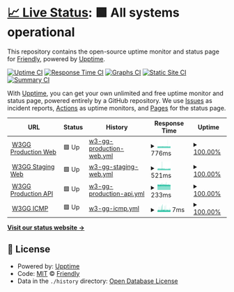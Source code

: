 # [📈 Live Status](https://friesipayung.github.io/uptime-w3gg): <!--live status--> **🟩 All systems operational**

This repository contains the open-source uptime monitor and status page for [Friendly](https://friesipayung.github.io/uptime-w3gg), powered by [Upptime](https://github.com/upptime/upptime).

[![Uptime CI](https://github.com/friesipayung/uptime-w3gg/workflows/Uptime%20CI/badge.svg)](https://github.com/friesipayung/uptime-w3gg/actions?query=workflow%3A%22Uptime+CI%22)
[![Response Time CI](https://github.com/friesipayung/uptime-w3gg/workflows/Response%20Time%20CI/badge.svg)](https://github.com/friesipayung/uptime-w3gg/actions?query=workflow%3A%22Response+Time+CI%22)
[![Graphs CI](https://github.com/friesipayung/uptime-w3gg/workflows/Graphs%20CI/badge.svg)](https://github.com/friesipayung/uptime-w3gg/actions?query=workflow%3A%22Graphs+CI%22)
[![Static Site CI](https://github.com/friesipayung/uptime-w3gg/workflows/Static%20Site%20CI/badge.svg)](https://github.com/friesipayung/uptime-w3gg/actions?query=workflow%3A%22Static+Site+CI%22)
[![Summary CI](https://github.com/friesipayung/uptime-w3gg/workflows/Summary%20CI/badge.svg)](https://github.com/friesipayung/uptime-w3gg/actions?query=workflow%3A%22Summary+CI%22)

With [Upptime](https://upptime.js.org), you can get your own unlimited and free uptime monitor and status page, powered entirely by a GitHub repository. We use [Issues](https://github.com/friesipayung/uptime-w3gg/issues) as incident reports, [Actions](https://github.com/friesipayung/uptime-w3gg/actions) as uptime monitors, and [Pages](https://friesipayung.github.io/uptime-w3gg) for the status page.

<!--start: status pages-->
<!-- This summary is generated by Upptime (https://github.com/upptime/upptime) -->
<!-- Do not edit this manually, your changes will be overwritten -->
<!-- prettier-ignore -->
| URL | Status | History | Response Time | Uptime |
| --- | ------ | ------- | ------------- | ------ |
| <img alt="" src="https://t3.gstatic.com/faviconV2?client=SOCIAL&type=FAVICON&fallback_opts=TYPE,SIZE,URL&url=http://w3gg.io&size=128" height="13"> [W3GG Production Web](https://w3gg.io) | 🟩 Up | [w3-gg-production-web.yml](https://github.com/friesipayung/uptime-w3gg/commits/HEAD/history/w3-gg-production-web.yml) | <details><summary><img alt="Response time graph" src="./graphs/w3-gg-production-web/response-time-week.png" height="20"> 776ms</summary><br><a href="https://friesipayung.github.io/uptime-w3gg/history/w3-gg-production-web"><img alt="Response time 777" src="https://img.shields.io/endpoint?url=https%3A%2F%2Fraw.githubusercontent.com%2Ffriesipayung%2Fuptime-w3gg%2FHEAD%2Fapi%2Fw3-gg-production-web%2Fresponse-time.json"></a><br><a href="https://friesipayung.github.io/uptime-w3gg/history/w3-gg-production-web"><img alt="24-hour response time 763" src="https://img.shields.io/endpoint?url=https%3A%2F%2Fraw.githubusercontent.com%2Ffriesipayung%2Fuptime-w3gg%2FHEAD%2Fapi%2Fw3-gg-production-web%2Fresponse-time-day.json"></a><br><a href="https://friesipayung.github.io/uptime-w3gg/history/w3-gg-production-web"><img alt="7-day response time 776" src="https://img.shields.io/endpoint?url=https%3A%2F%2Fraw.githubusercontent.com%2Ffriesipayung%2Fuptime-w3gg%2FHEAD%2Fapi%2Fw3-gg-production-web%2Fresponse-time-week.json"></a><br><a href="https://friesipayung.github.io/uptime-w3gg/history/w3-gg-production-web"><img alt="30-day response time 777" src="https://img.shields.io/endpoint?url=https%3A%2F%2Fraw.githubusercontent.com%2Ffriesipayung%2Fuptime-w3gg%2FHEAD%2Fapi%2Fw3-gg-production-web%2Fresponse-time-month.json"></a><br><a href="https://friesipayung.github.io/uptime-w3gg/history/w3-gg-production-web"><img alt="1-year response time 777" src="https://img.shields.io/endpoint?url=https%3A%2F%2Fraw.githubusercontent.com%2Ffriesipayung%2Fuptime-w3gg%2FHEAD%2Fapi%2Fw3-gg-production-web%2Fresponse-time-year.json"></a></details> | <details><summary><a href="https://friesipayung.github.io/uptime-w3gg/history/w3-gg-production-web">100.00%</a></summary><a href="https://friesipayung.github.io/uptime-w3gg/history/w3-gg-production-web"><img alt="All-time uptime 99.95%" src="https://img.shields.io/endpoint?url=https%3A%2F%2Fraw.githubusercontent.com%2Ffriesipayung%2Fuptime-w3gg%2FHEAD%2Fapi%2Fw3-gg-production-web%2Fuptime.json"></a><br><a href="https://friesipayung.github.io/uptime-w3gg/history/w3-gg-production-web"><img alt="24-hour uptime 100.00%" src="https://img.shields.io/endpoint?url=https%3A%2F%2Fraw.githubusercontent.com%2Ffriesipayung%2Fuptime-w3gg%2FHEAD%2Fapi%2Fw3-gg-production-web%2Fuptime-day.json"></a><br><a href="https://friesipayung.github.io/uptime-w3gg/history/w3-gg-production-web"><img alt="7-day uptime 100.00%" src="https://img.shields.io/endpoint?url=https%3A%2F%2Fraw.githubusercontent.com%2Ffriesipayung%2Fuptime-w3gg%2FHEAD%2Fapi%2Fw3-gg-production-web%2Fuptime-week.json"></a><br><a href="https://friesipayung.github.io/uptime-w3gg/history/w3-gg-production-web"><img alt="30-day uptime 99.95%" src="https://img.shields.io/endpoint?url=https%3A%2F%2Fraw.githubusercontent.com%2Ffriesipayung%2Fuptime-w3gg%2FHEAD%2Fapi%2Fw3-gg-production-web%2Fuptime-month.json"></a><br><a href="https://friesipayung.github.io/uptime-w3gg/history/w3-gg-production-web"><img alt="1-year uptime 99.95%" src="https://img.shields.io/endpoint?url=https%3A%2F%2Fraw.githubusercontent.com%2Ffriesipayung%2Fuptime-w3gg%2FHEAD%2Fapi%2Fw3-gg-production-web%2Fuptime-year.json"></a></details>
| <img alt="" src="https://t3.gstatic.com/faviconV2?client=SOCIAL&type=FAVICON&fallback_opts=TYPE,SIZE,URL&url=http://w3gg.io&size=128" height="13"> [W3GG Staging Web](https://staging.w3gg.io) | 🟩 Up | [w3-gg-staging-web.yml](https://github.com/friesipayung/uptime-w3gg/commits/HEAD/history/w3-gg-staging-web.yml) | <details><summary><img alt="Response time graph" src="./graphs/w3-gg-staging-web/response-time-week.png" height="20"> 521ms</summary><br><a href="https://friesipayung.github.io/uptime-w3gg/history/w3-gg-staging-web"><img alt="Response time 525" src="https://img.shields.io/endpoint?url=https%3A%2F%2Fraw.githubusercontent.com%2Ffriesipayung%2Fuptime-w3gg%2FHEAD%2Fapi%2Fw3-gg-staging-web%2Fresponse-time.json"></a><br><a href="https://friesipayung.github.io/uptime-w3gg/history/w3-gg-staging-web"><img alt="24-hour response time 521" src="https://img.shields.io/endpoint?url=https%3A%2F%2Fraw.githubusercontent.com%2Ffriesipayung%2Fuptime-w3gg%2FHEAD%2Fapi%2Fw3-gg-staging-web%2Fresponse-time-day.json"></a><br><a href="https://friesipayung.github.io/uptime-w3gg/history/w3-gg-staging-web"><img alt="7-day response time 521" src="https://img.shields.io/endpoint?url=https%3A%2F%2Fraw.githubusercontent.com%2Ffriesipayung%2Fuptime-w3gg%2FHEAD%2Fapi%2Fw3-gg-staging-web%2Fresponse-time-week.json"></a><br><a href="https://friesipayung.github.io/uptime-w3gg/history/w3-gg-staging-web"><img alt="30-day response time 525" src="https://img.shields.io/endpoint?url=https%3A%2F%2Fraw.githubusercontent.com%2Ffriesipayung%2Fuptime-w3gg%2FHEAD%2Fapi%2Fw3-gg-staging-web%2Fresponse-time-month.json"></a><br><a href="https://friesipayung.github.io/uptime-w3gg/history/w3-gg-staging-web"><img alt="1-year response time 525" src="https://img.shields.io/endpoint?url=https%3A%2F%2Fraw.githubusercontent.com%2Ffriesipayung%2Fuptime-w3gg%2FHEAD%2Fapi%2Fw3-gg-staging-web%2Fresponse-time-year.json"></a></details> | <details><summary><a href="https://friesipayung.github.io/uptime-w3gg/history/w3-gg-staging-web">100.00%</a></summary><a href="https://friesipayung.github.io/uptime-w3gg/history/w3-gg-staging-web"><img alt="All-time uptime 100.00%" src="https://img.shields.io/endpoint?url=https%3A%2F%2Fraw.githubusercontent.com%2Ffriesipayung%2Fuptime-w3gg%2FHEAD%2Fapi%2Fw3-gg-staging-web%2Fuptime.json"></a><br><a href="https://friesipayung.github.io/uptime-w3gg/history/w3-gg-staging-web"><img alt="24-hour uptime 100.00%" src="https://img.shields.io/endpoint?url=https%3A%2F%2Fraw.githubusercontent.com%2Ffriesipayung%2Fuptime-w3gg%2FHEAD%2Fapi%2Fw3-gg-staging-web%2Fuptime-day.json"></a><br><a href="https://friesipayung.github.io/uptime-w3gg/history/w3-gg-staging-web"><img alt="7-day uptime 100.00%" src="https://img.shields.io/endpoint?url=https%3A%2F%2Fraw.githubusercontent.com%2Ffriesipayung%2Fuptime-w3gg%2FHEAD%2Fapi%2Fw3-gg-staging-web%2Fuptime-week.json"></a><br><a href="https://friesipayung.github.io/uptime-w3gg/history/w3-gg-staging-web"><img alt="30-day uptime 100.00%" src="https://img.shields.io/endpoint?url=https%3A%2F%2Fraw.githubusercontent.com%2Ffriesipayung%2Fuptime-w3gg%2FHEAD%2Fapi%2Fw3-gg-staging-web%2Fuptime-month.json"></a><br><a href="https://friesipayung.github.io/uptime-w3gg/history/w3-gg-staging-web"><img alt="1-year uptime 100.00%" src="https://img.shields.io/endpoint?url=https%3A%2F%2Fraw.githubusercontent.com%2Ffriesipayung%2Fuptime-w3gg%2FHEAD%2Fapi%2Fw3-gg-staging-web%2Fuptime-year.json"></a></details>
| <img alt="" src="https://t3.gstatic.com/faviconV2?client=SOCIAL&type=FAVICON&fallback_opts=TYPE,SIZE,URL&url=http://w3gg.io&size=128" height="13"> [W3GG Production API](https://w3gg.io/api/status) | 🟩 Up | [w3-gg-production-api.yml](https://github.com/friesipayung/uptime-w3gg/commits/HEAD/history/w3-gg-production-api.yml) | <details><summary><img alt="Response time graph" src="./graphs/w3-gg-production-api/response-time-week.png" height="20"> 233ms</summary><br><a href="https://friesipayung.github.io/uptime-w3gg/history/w3-gg-production-api"><img alt="Response time 234" src="https://img.shields.io/endpoint?url=https%3A%2F%2Fraw.githubusercontent.com%2Ffriesipayung%2Fuptime-w3gg%2FHEAD%2Fapi%2Fw3-gg-production-api%2Fresponse-time.json"></a><br><a href="https://friesipayung.github.io/uptime-w3gg/history/w3-gg-production-api"><img alt="24-hour response time 230" src="https://img.shields.io/endpoint?url=https%3A%2F%2Fraw.githubusercontent.com%2Ffriesipayung%2Fuptime-w3gg%2FHEAD%2Fapi%2Fw3-gg-production-api%2Fresponse-time-day.json"></a><br><a href="https://friesipayung.github.io/uptime-w3gg/history/w3-gg-production-api"><img alt="7-day response time 233" src="https://img.shields.io/endpoint?url=https%3A%2F%2Fraw.githubusercontent.com%2Ffriesipayung%2Fuptime-w3gg%2FHEAD%2Fapi%2Fw3-gg-production-api%2Fresponse-time-week.json"></a><br><a href="https://friesipayung.github.io/uptime-w3gg/history/w3-gg-production-api"><img alt="30-day response time 234" src="https://img.shields.io/endpoint?url=https%3A%2F%2Fraw.githubusercontent.com%2Ffriesipayung%2Fuptime-w3gg%2FHEAD%2Fapi%2Fw3-gg-production-api%2Fresponse-time-month.json"></a><br><a href="https://friesipayung.github.io/uptime-w3gg/history/w3-gg-production-api"><img alt="1-year response time 234" src="https://img.shields.io/endpoint?url=https%3A%2F%2Fraw.githubusercontent.com%2Ffriesipayung%2Fuptime-w3gg%2FHEAD%2Fapi%2Fw3-gg-production-api%2Fresponse-time-year.json"></a></details> | <details><summary><a href="https://friesipayung.github.io/uptime-w3gg/history/w3-gg-production-api">100.00%</a></summary><a href="https://friesipayung.github.io/uptime-w3gg/history/w3-gg-production-api"><img alt="All-time uptime 87.94%" src="https://img.shields.io/endpoint?url=https%3A%2F%2Fraw.githubusercontent.com%2Ffriesipayung%2Fuptime-w3gg%2FHEAD%2Fapi%2Fw3-gg-production-api%2Fuptime.json"></a><br><a href="https://friesipayung.github.io/uptime-w3gg/history/w3-gg-production-api"><img alt="24-hour uptime 100.00%" src="https://img.shields.io/endpoint?url=https%3A%2F%2Fraw.githubusercontent.com%2Ffriesipayung%2Fuptime-w3gg%2FHEAD%2Fapi%2Fw3-gg-production-api%2Fuptime-day.json"></a><br><a href="https://friesipayung.github.io/uptime-w3gg/history/w3-gg-production-api"><img alt="7-day uptime 100.00%" src="https://img.shields.io/endpoint?url=https%3A%2F%2Fraw.githubusercontent.com%2Ffriesipayung%2Fuptime-w3gg%2FHEAD%2Fapi%2Fw3-gg-production-api%2Fuptime-week.json"></a><br><a href="https://friesipayung.github.io/uptime-w3gg/history/w3-gg-production-api"><img alt="30-day uptime 87.94%" src="https://img.shields.io/endpoint?url=https%3A%2F%2Fraw.githubusercontent.com%2Ffriesipayung%2Fuptime-w3gg%2FHEAD%2Fapi%2Fw3-gg-production-api%2Fuptime-month.json"></a><br><a href="https://friesipayung.github.io/uptime-w3gg/history/w3-gg-production-api"><img alt="1-year uptime 87.94%" src="https://img.shields.io/endpoint?url=https%3A%2F%2Fraw.githubusercontent.com%2Ffriesipayung%2Fuptime-w3gg%2FHEAD%2Fapi%2Fw3-gg-production-api%2Fuptime-year.json"></a></details>
| <img alt="" src="https://t3.gstatic.com/faviconV2?client=SOCIAL&type=FAVICON&fallback_opts=TYPE,SIZE,URL&url=http://w3gg.io&size=128" height="13"> [W3GG ICMP](w3gg.io) | 🟩 Up | [w3-gg-icmp.yml](https://github.com/friesipayung/uptime-w3gg/commits/HEAD/history/w3-gg-icmp.yml) | <details><summary><img alt="Response time graph" src="./graphs/w3-gg-icmp/response-time-week.png" height="20"> 7ms</summary><br><a href="https://friesipayung.github.io/uptime-w3gg/history/w3-gg-icmp"><img alt="Response time 7" src="https://img.shields.io/endpoint?url=https%3A%2F%2Fraw.githubusercontent.com%2Ffriesipayung%2Fuptime-w3gg%2FHEAD%2Fapi%2Fw3-gg-icmp%2Fresponse-time.json"></a><br><a href="https://friesipayung.github.io/uptime-w3gg/history/w3-gg-icmp"><img alt="24-hour response time 7" src="https://img.shields.io/endpoint?url=https%3A%2F%2Fraw.githubusercontent.com%2Ffriesipayung%2Fuptime-w3gg%2FHEAD%2Fapi%2Fw3-gg-icmp%2Fresponse-time-day.json"></a><br><a href="https://friesipayung.github.io/uptime-w3gg/history/w3-gg-icmp"><img alt="7-day response time 7" src="https://img.shields.io/endpoint?url=https%3A%2F%2Fraw.githubusercontent.com%2Ffriesipayung%2Fuptime-w3gg%2FHEAD%2Fapi%2Fw3-gg-icmp%2Fresponse-time-week.json"></a><br><a href="https://friesipayung.github.io/uptime-w3gg/history/w3-gg-icmp"><img alt="30-day response time 7" src="https://img.shields.io/endpoint?url=https%3A%2F%2Fraw.githubusercontent.com%2Ffriesipayung%2Fuptime-w3gg%2FHEAD%2Fapi%2Fw3-gg-icmp%2Fresponse-time-month.json"></a><br><a href="https://friesipayung.github.io/uptime-w3gg/history/w3-gg-icmp"><img alt="1-year response time 7" src="https://img.shields.io/endpoint?url=https%3A%2F%2Fraw.githubusercontent.com%2Ffriesipayung%2Fuptime-w3gg%2FHEAD%2Fapi%2Fw3-gg-icmp%2Fresponse-time-year.json"></a></details> | <details><summary><a href="https://friesipayung.github.io/uptime-w3gg/history/w3-gg-icmp">100.00%</a></summary><a href="https://friesipayung.github.io/uptime-w3gg/history/w3-gg-icmp"><img alt="All-time uptime 100.00%" src="https://img.shields.io/endpoint?url=https%3A%2F%2Fraw.githubusercontent.com%2Ffriesipayung%2Fuptime-w3gg%2FHEAD%2Fapi%2Fw3-gg-icmp%2Fuptime.json"></a><br><a href="https://friesipayung.github.io/uptime-w3gg/history/w3-gg-icmp"><img alt="24-hour uptime 100.00%" src="https://img.shields.io/endpoint?url=https%3A%2F%2Fraw.githubusercontent.com%2Ffriesipayung%2Fuptime-w3gg%2FHEAD%2Fapi%2Fw3-gg-icmp%2Fuptime-day.json"></a><br><a href="https://friesipayung.github.io/uptime-w3gg/history/w3-gg-icmp"><img alt="7-day uptime 100.00%" src="https://img.shields.io/endpoint?url=https%3A%2F%2Fraw.githubusercontent.com%2Ffriesipayung%2Fuptime-w3gg%2FHEAD%2Fapi%2Fw3-gg-icmp%2Fuptime-week.json"></a><br><a href="https://friesipayung.github.io/uptime-w3gg/history/w3-gg-icmp"><img alt="30-day uptime 100.00%" src="https://img.shields.io/endpoint?url=https%3A%2F%2Fraw.githubusercontent.com%2Ffriesipayung%2Fuptime-w3gg%2FHEAD%2Fapi%2Fw3-gg-icmp%2Fuptime-month.json"></a><br><a href="https://friesipayung.github.io/uptime-w3gg/history/w3-gg-icmp"><img alt="1-year uptime 100.00%" src="https://img.shields.io/endpoint?url=https%3A%2F%2Fraw.githubusercontent.com%2Ffriesipayung%2Fuptime-w3gg%2FHEAD%2Fapi%2Fw3-gg-icmp%2Fuptime-year.json"></a></details>

<!--end: status pages-->

[**Visit our status website →**](https://friesipayung.github.io/uptime-w3gg)

## 📄 License

- Powered by: [Upptime](https://github.com/upptime/upptime)
- Code: [MIT](./LICENSE) © [Friendly](https://friesipayung.github.io/uptime-w3gg)
- Data in the `./history` directory: [Open Database License](https://opendatacommons.org/licenses/odbl/1-0/)
